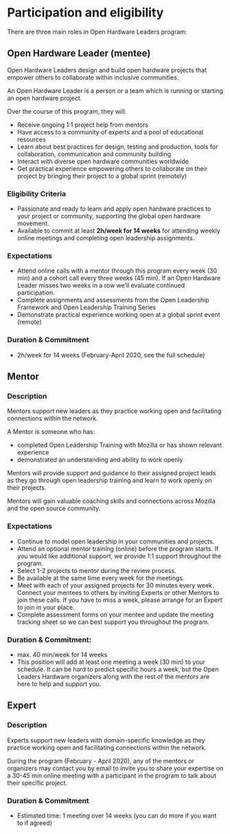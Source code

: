 # Participation and eligibility

There are three main roles in Open Hardware Leaders program:

## Open Hardware Leader (mentee)
Open Hardware Leaders design and build open hardware projects that empower others to collaborate within inclusive communities.

An Open Hardware Leader is a person or a team which is running or starting an open hardware project.

Over the course of this program, they will:
- Receive ongoing 1:1 project help from mentors
- Have access to a community of experts and a pool of educational resources
- Learn about best practices for design, testing and production, tools for collaboration, communication and community building
- Interact with diverse open hardware communities worldwide
- Get practical experience empowering others to collaborate on their project by bringing their project to a global sprint (remotely)

### Eligibility Criteria
- Passionate and ready to learn and apply open hardware practices to your project or community, supporting the global open hardware movement.
- Available to commit at least **2h/week for 14 weeks** for attending weekly online meetings and completing open leadership assignments.

### Expectations
- Attend online calls with a mentor through this program every week (30 min) and a cohort call every three weeks (45 min). If an Open Hardware Leader misses two weeks in a row we’ll evaluate continued participation.
- Complete assignments and assessments from the Open Leadership Framework and Open Leadership Training Series
- Demonstrate practical experience working open at a global sprint event (remote)

### Duration & Commitment
- 2h/week for 14 weeks (February-April 2020, see the full schedule)

## Mentor
### Description
Mentors support new leaders as they practice working open and facilitating connections within the network.

A Mentor is someone who has:
- completed Open Leadership Training with Mozilla or has shown relevant experience
- demonstrated an understanding and ability to work openly

Mentors will provide support and guidance to their assigned project leads as they go through open leadership training and learn to work openly on their projects.

Mentors will gain valuable coaching skills and connections across Mozilla and the open source community.

### Expectations
- Continue to model open leadership in your communities and projects.
- Attend an optional mentor training (online) before the program starts. If you would like additional support, we provide 1:1 support throughout the program.
- Select 1-2 projects to mentor during the review process.
- Be available at the same time every week for the meetings.
- Meet with each of your assigned projects for 30 minutes every week. Connect your mentees to others by inviting Experts or other Mentors to join these calls. If you have to miss a week, please arrange for an Expert to join in your place.
- Complete assessment forms on your mentee and update the meeting tracking sheet so we can best support you throughout the program.

### Duration & Commitment:
- max. 40 min/week for 14 weeks
- This position will add at least one meeting a week (30 min) to your schedule. It can be hard to predict specific hours a week, but the Open Leaders Hardware organizers along with the rest of the mentors are here to help and support you.

## Expert

### Description
Experts support new leaders with domain-specific knowledge as they practice working open and facilitating connections within the network.

During the program (February - April 2020), any of the mentors or organizers may contact you by email to invite you to share your expertise on a 30-45 min online meeting with a participant in the program to talk about their specific project.

### Duration & Commitment
- Estimated time: 1 meeting over 14 weeks (you can do more if you want to if agreed)
